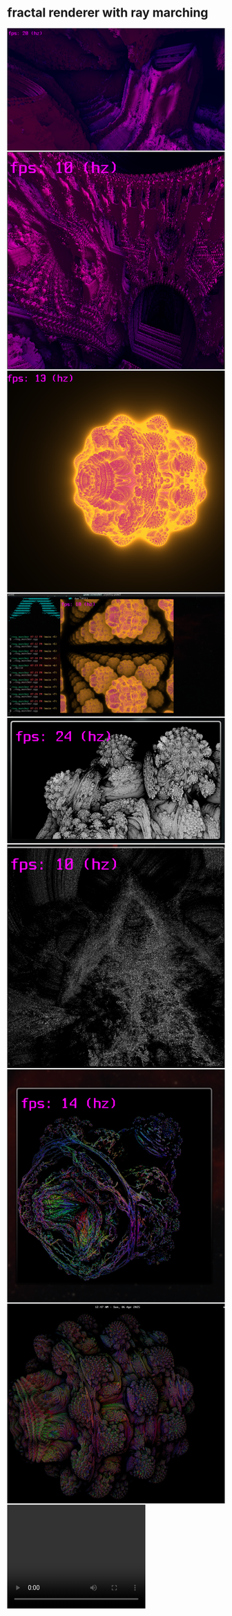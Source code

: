 # fractal renderer with ray marching

![](bin/screenshots/screenshot7.png)
![](bin/screenshots/screenshot6.png)
![](bin/screenshots/screenshot3.png)
![](bin/screenshots/screenshot9.png)
![](bin/screenshots/screenshot.png)
![](bin/screenshots/screenshot8.png)
![](bin/screenshots/screenshot1.png)
![](bin/screenshots/screenshot2.png)
<video width="320" height="240" controls>
  <source src="bin/screenshots/WhatsApp Video 2025-04-05 at 7.50.05 PM.mp4" type="video/mp4">
</video>

